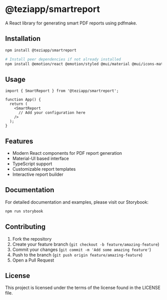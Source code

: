 # @teziapp/smartreport

A React library for generating smart PDF reports using pdfmake.

## Installation

```bash
npm install @teziapp/smartreport

# Install peer dependencies if not already installed
npm install @emotion/react @emotion/styled @mui/material @mui/icons-material @mui/x-date-pickers material-react-table
```

## Usage

```tsx
import { SmartReport } from '@teziapp/smartreport';

function App() {
  return (
    <SmartReport
      // Add your configuration here
    />
  );
}
```

## Features

- Modern React components for PDF report generation
- Material-UI based interface
- TypeScript support
- Customizable report templates
- Interactive report builder

## Documentation

For detailed documentation and examples, please visit our Storybook:

```bash
npm run storybook
```

## Contributing

1. Fork the repository
2. Create your feature branch (`git checkout -b feature/amazing-feature`)
3. Commit your changes (`git commit -m 'Add some amazing feature'`)
4. Push to the branch (`git push origin feature/amazing-feature`)
5. Open a Pull Request

## License

This project is licensed under the terms of the license found in the LICENSE file.
